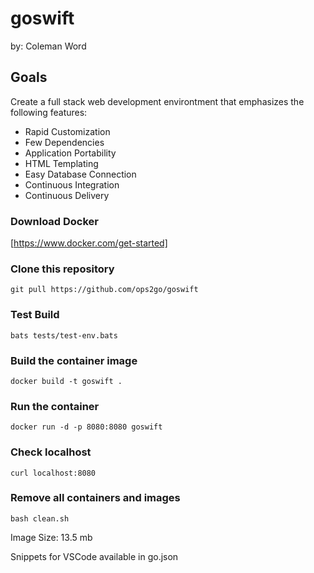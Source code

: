 # goswift
by: Coleman Word


## Goals
Create a full stack web development environtment that emphasizes the following features:
* Rapid Customization
* Few Dependencies
* Application Portability
* HTML Templating
* Easy Database Connection
* Continuous Integration
* Continuous Delivery

### Download Docker
[https://www.docker.com/get-started]

### Clone this repository
```
git pull https://github.com/ops2go/goswift

```
### Test Build 
```
bats tests/test-env.bats
```
### Build the container image

```
docker build -t goswift .
```
### Run the container
```
docker run -d -p 8080:8080 goswift
```
### Check localhost
```
curl localhost:8080
```
### Remove all containers and images
```
bash clean.sh
```


Image Size: 13.5 mb

Snippets for VSCode available in go.json